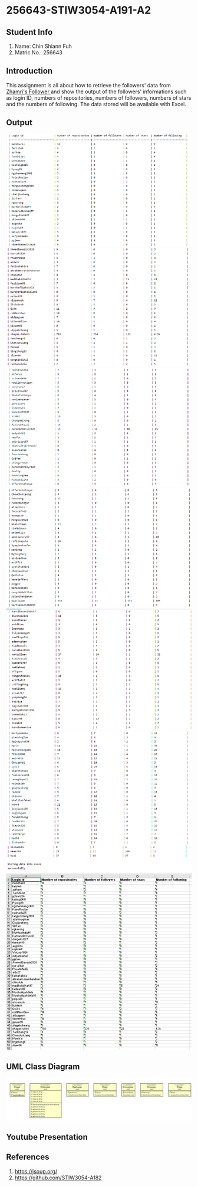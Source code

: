 # 256643-STIW3054-A191-A2
## Student Info
1. Name: Chin Shiann Fuh
2. Matric No.: 256643

## Introduction
This assignment is all about how to retrieve the followers' data from <a href="https://github.com/zhamri?tab=followers" target="_blank">Zhamri's Follower </a>and show the output of the followers' informations such as login ID, numbers of repositories, numbers of followers, numbers of stars and the numbers of following. The data stored will be available with Excel.

## Output
![alt text](https://github.com/chinsfuh/256643-STIW3054-A191-A2/blob/master/asg2rt/Capture1.PNG)
![alt text](https://github.com/chinsfuh/256643-STIW3054-A191-A2/blob/master/asg2rt/Capture2.PNG)
![alt text](https://github.com/chinsfuh/256643-STIW3054-A191-A2/blob/master/asg2rt/Capture3.PNG)
![alt text](https://github.com/chinsfuh/256643-STIW3054-A191-A2/blob/master/asg2rt/Capture4.PNG)
![alt text](https://github.com/chinsfuh/256643-STIW3054-A191-A2/blob/master/asg2rt/Capture5.PNG)
![alt text](https://github.com/chinsfuh/256643-STIW3054-A191-A2/blob/master/asg2rt/Capture6.PNG)
![alt text](https://github.com/chinsfuh/256643-STIW3054-A191-A2/blob/master/asg2rt/Capture7.PNG)
![alt text](https://github.com/chinsfuh/256643-STIW3054-A191-A2/blob/master/asg2rt/excel.PNG)


## UML Class Diagram
![alt text](https://github.com/chinsfuh/256643-STIW3054-A191-A2/blob/master/asg2rt/umldiagram.PNG)

## Youtube Presentation


## References
1. https://jsoup.org/
2. https://github.com/STIW3054-A182
